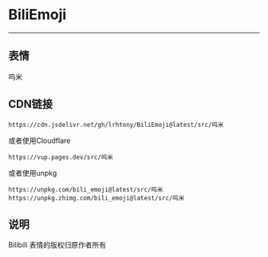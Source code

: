 # BiliEmoji
---
## 表情
呜米
## CDN链接
```
https://cdn.jsdelivr.net/gh/lrhtony/BiliEmoji@latest/src/呜米
```
或者使用Cloudflare
```
https://vup.pages.dev/src/呜米
```
或者使用unpkg
```
https://unpkg.com/bili_emoji@latest/src/呜米
https://unpkg.zhimg.com/bili_emoji@latest/src/呜米
```
## 说明
Bilibili 表情的版权归原作者所有
